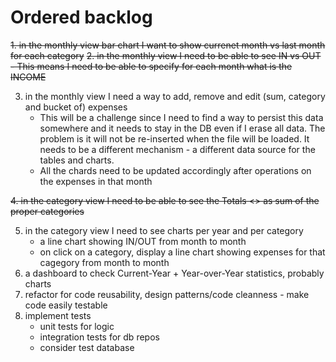 # Ordered backlog
~~1. in the monthly view bar chart I want to show currenet month vs last month for each category~~
~~2. in the monthly view I need to be able to see IN vs OUT - This means I need to be able to specify for each month what is the INCOME~~

3. in the monthly view I need a way to add, remove and edit (sum, category and bucket of) expenses
    - This will be a challenge since I need to find a way to persist this data somewhere and it needs to stay in the DB even if I erase all data. The problem is it will not be re-inserted when the file will be loaded. It needs to be a different mechanism - a different data source for the tables and charts.
    - All the chards need to be updated accordingly after operations on the expenses in that month

~~4. in the category view I need to be able to see the Totals <<bucket>> as sum of the proper categories~~

5. in the category view I need to see charts per year and per category
    - a line chart showing IN/OUT from month to month
    - on click on a category, display a line chart showing expenses for that cagegory from month to month
6. a dashboard to check Current-Year + Year-over-Year statistics, probably charts
7. refactor for code reusability, design patterns/code cleanness - make code easily testable
8. implement tests
    - unit tests for logic
    - integration tests for db repos
    - consider test database
